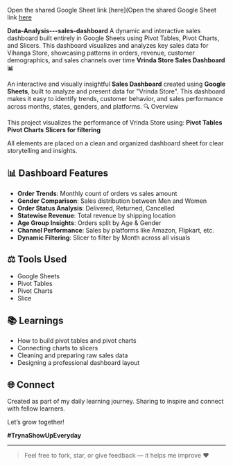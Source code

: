 Open the shared Google Sheet link [here](Open the shared Google Sheet link [here](https://docs.google.com/spreadsheets/d/15OnD8-jTUrxSqe5ar24oFcFVRgx_YLOSDALQu9sNcEY/edit?usp=sharing)

**Data-Analysis---sales-dashboard**
A dynamic and interactive sales dashboard built entirely in Google Sheets using Pivot Tables, Pivot Charts, and Slicers.  This dashboard visualizes and analyzes key sales data for Vihanga Store, showcasing patterns in orders, revenue, customer demographics, and sales channels over time
**Vrinda Store Sales Dashboard 📊**

An interactive and visually insightful **Sales Dashboard** created using **Google Sheets**, built to analyze and present data for "Vrinda Store". This dashboard makes it easy to identify trends, customer behavior, and sales performance across months, states, genders, and platforms.
🔍 Overview

This project visualizes the performance of Vrinda Store using:
**Pivot Tables**
**Pivot Charts**
**Slicers for filtering**

All elements are placed on a clean and organized dashboard sheet for clear storytelling and insights.
## 📊 Dashboard Features

- **Order Trends**: Monthly count of orders vs sales amount
- **Gender Comparison**: Sales distribution between Men and Women
- **Order Status Analysis**: Delivered, Returned, Cancelled
- **Statewise Revenue**: Total revenue by shipping location
- **Age Group Insights**: Orders split by Age & Gender
- **Channel Performance**: Sales by platforms like Amazon, Flipkart, etc.
- **Dynamic Filtering**: Slicer to filter by Month across all visuals
  
## ⚖️ Tools Used
- Google Sheets
- Pivot Tables
- Pivot Charts
- Slice
## 📚 Learnings
- How to build pivot tables and pivot charts
- Connecting charts to slicers
- Cleaning and preparing raw sales data
- Designing a professional dashboard layout

## 🌐 Connect
Created as part of my daily learning journey. Sharing to inspire and connect with fellow learners. 

Let’s grow together! 

**#TrynaShowUpEveryday** 

---

> Feel free to fork, star, or give feedback — it helps me improve ❤️
